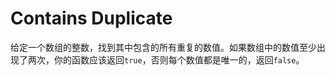 # Contains Duplicate

给定一个数组的整数，找到其中包含的所有重复的数值。如果数组中的数值至少出现了两次，你的函数应该返回`true`，否则每个数值都是唯一的，返回`false`。

